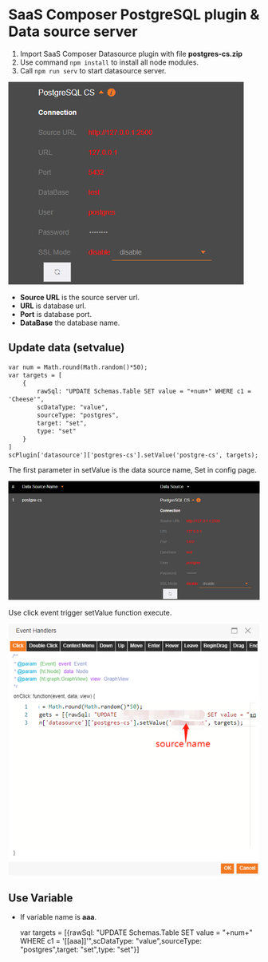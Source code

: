 # SaaS Composer PostgreSQL plugin & Data source server  

1. Import SaaS Composer Datasource plugin with file **postgres-cs.zip**  
2. Use command `npm install` to install all node modules.  
3. Call `npm run serv` to start datasource server.  

![setting](./readmeImg/setting.png)  

- **Source URL** is the source server url.  
- **URL** is database url.  
- **Port** is database port.  
- **DataBase** the database name.  

## Update data (setvalue)

    var num = Math.round(Math.random()*50);
    var targets = [
        {
            rawSql: "UPDATE Schemas.Table SET value = "+num+" WHERE c1 = 'Cheese'",
            scDataType: "value",
            sourceType: "postgres",
            target: "set",
            type: "set"
        }
    ]
    scPlugin['datasource']['postgres-cs'].setValue('postgre-cs', targets);

The first parameter in setValue is the data source name, Set in config page.  

![setting](./readmeImg/sourceName.png) 

Use click event trigger setValue function execute.

![setting](./readmeImg/setValue.png) 

## Use Variable  

- If variable name is **aaa**.  

    var targets = [{rawSql: "UPDATE Schemas.Table SET value = "+num+" WHERE c1 = '[[aaa]]'",scDataType: "value",sourceType: "postgres",target: "set",type: "set"}]
